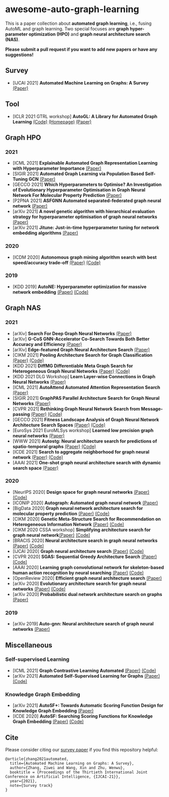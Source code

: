 # awesome-auto-graph-learning
This is a paper collection about **automated graph learning**, i.e., fusing AutoML and graph learning. Two special focuses are **graph hyper-parameter optimization (HPO)** and **graph neural architecture search (NAS)**.

**Please submit a pull request if you want to add new papers or have any suggestions!**


## Survey
* [IJCAI 2021] **Automated Machine Learning on Graphs: A Survey** [(Paper)](https://arxiv.org/abs/2103.00742)

## Tool
* [ICLR 2021 GTRL workshop] **AutoGL: A Library for Automated Graph Learning** [(Code)](https://github.com/THUMNLab/AutoGL) [(Homepage)](https://mn.cs.tsinghua.edu.cn/AutoGL) [(Paper)](https://openreview.net/pdf?id=0yHwpLeInDn) 

## Graph HPO
### 2021
* [ICML 2021] **Explainable Automated Graph Representation Learning with Hyperparameter Importance** [(Paper)](http://proceedings.mlr.press/v139/wang21f/wang21f.pdf)
* [SIGIR 2021] **Automated Graph Learning via Population Based Self-Tuning GCN** [(Paper)](https://arxiv.org/abs/2107.04713)
* [GECCO 2021] **Which Hyperparameters to Optimise? An Investigation of Evolutionary Hyperparameter Optimisation in Graph Neural Network For Molecular Property Prediction** [(Paper)](https://arxiv.org/pdf/2104.06046.pdf)
* [P2PNA 2021] **ASFGNN Automated separated-federated graph neural network** [(Paper)](https://arxiv.org/abs/2011.03248)
* [arXiv 2021] **A novel genetic algorithm with hierarchical evaluation strategy for hyperparameter optimisation of graph neural networks** [(Paper)](https://arxiv.org/abs/2101.09300)
* [arXiv 2021] **Jitune: Just-in-time hyperparameter tuning for network embedding algorithms** [(Paper)](https://arxiv.org/abs/2101.06427)

### 2020
* [ICDM 2020] **Autonomous graph mining algorithm search with best speed/accuracy trade-off** [(Paper)](https://arxiv.org/abs/2011.14925) [(Code)](https://github.com/minjiyoon/ICDM20-AutoGM)

### 2019
* [KDD 2019] **AutoNE: Hyperparameter optimization for massive network embedding** [(Paper)](http://pengcui.thumedialab.com/papers/AutoNE.pdf) [(Code)](https://github.com/tadpole/AutoNE)

## Graph NAS
### 2021
* [arXiv] **Search For Deep Graph Neural Networks** [(Paper)](https://arxiv.org/pdf/2109.10047.pdf)
* [arXiv] **G-CoS GNN-Accelerator Co-Search Towards Both Better Accuracy and Efficiency** [(Paper)](https://arxiv.org/pdf/2109.08983.pdf)
* [arXiv] **Edge-featured Graph Neural Architecture Search** [(Paper)](https://arxiv.org/pdf/2109.0135.pdf)
* [CIKM 2021] **Pooling Architecture Search for Graph Classification** [(Paper)](https://arxiv.org/pdf/2108.10587.pdf) [(Code)](https://github.com/AutoML-Research/PAS)
* [KDD 2021] **DiffMG Differentiable Meta Graph Search for Heterogeneous Graph Neural Networks** [(Paper)](https://arxiv.org/abs/2010.03250) [(Code)](https://github.com/AutoML-4Paradigm/DiffMG)
* [KDD 2021 DLG Workshop] **Learn Layer-wise Connections in Graph Neural Networks** [(Paper)](https://drive.google.com/file/d/11BxUT80T7FfjbM55YjpX-yvnoxRERCIN/view)
* [ICML 2021] **AutoAttend Automated Attention Representation Search** [(Paper)](http://proceedings.mlr.press/v139/guan21a/guan21a.pdf)
* [SIGIR 2021] **GraphPAS Parallel Architecture Search for Graph Neural Networks** [(Paper)](https://dl.acm.org/doi/abs/10.1145/3404835.3463007)
* [CVPR 2021] **Rethinking Graph Neural Network Search from Message-passing** [(Paper)](https://arxiv.org/abs/2103.14282) [(Code)](https://github.com/phython96/GNAS-MP)
* [GECCO 2021] **Fitness Landscape Analysis of Graph Neural Network Architecture Search Spaces** [(Paper)](https://dl.acm.org/doi/10.1145/3449639.3459318) [(Code)](https://github.com/mhnnunes/fla_nas_gnn)
* [EuroSys 2021 EuroMLSys workshop] **Learned low precision graph neural networks** [(Paper)](https://arxiv.org/abs/2009.09232)
* [WWW 2021]  **Autostg: Neural architecture search for predictions of spatio-temporal graphs** [(Paper)](http://panzheyi.cc/publication/pan2021autostg/paper.pdf) [(Code)](https://github.com/panzheyi/AutoSTG)
* [ICDE 2021] **Search to aggregate neighborhood for graph neural network** [(Paper)](https://arxiv.org/abs/2104.06608) [(Code)](https://github.com/AutoML-4Paradigm/SANE)
* [AAAI 2021] **One-shot graph neural architecture search with dynamic search space** [(Paper)](https://www.aaai.org/AAAI21Papers/AAAI-3441.LiY.pdf)

### 2020
* [NeurIPS 2020] **Design space for graph neural networks** [(Paper)](https://arxiv.org/abs/2011.08843) [(Code)](https://github.com/snap-stanford/GraphGym)
* [ICONIP 2020] **Autograph: Automated graph neural network** [(Paper)](https://arxiv.org/abs/2011.11288)
* [BigData 2020] **Graph neural network architecture search for molecular property prediction** [(Paper)](https://arxiv.org/abs/2008.12187) [(Code)](https://github.com/deephyper/nas-gcn)
* [CIKM 2020] **Genetic Meta-Structure Search for Recommendation on Heterogeneous Information Network** [(Paper)](https://arxiv.org/pdf/2102.10550) [(Code)](https://github.com/0oshowero0/GEMS)
* [CIKM 2020 CSSA workshop] **Simplifying architecture search for graph neural network**[(Paper)](https://arxiv.org/abs/2008.11652) [(Code)](https://github.com/AutoML-4Paradigm/SNAG)
* [BRACIS 2020] **Neural architecture search in graph neural networks** [(Paper)](https://arxiv.org/abs/2008.00077) [(Code)](https://github.com/mhnnunes/nas_gnn)
* [IJCAI 2020] **Graph neural architecture search** [(Paper)](https://www.ijcai.org/proceedings/2020/195) [(Code)](https://github.com/GraphNAS/GraphNAS)
* [CVPR 2020] **SGAS: Sequential Greedy Architecture Search** [(Paper)](https://arxiv.org/abs/1912.00195) [(Code)](https://github.com/lightaime/sgas)
* [AAAI 2020] **Learning graph convolutional network for skeleton-based human action recognition by neural searching** [(Paper)](https://arxiv.org/abs/1911.04131) [(Code)](https://github.com/xiaoiker/GCN-NAS)
* [OpenReview 2020] **Efficient graph neural architecture search** [(Paper)](https://openreview.net/forum?id=IjIzIOkK2D6)
* [arXiv 2020] **Evolutionary architecture search for graph neural networks** [(Paper)](https://arxiv.org/abs/2009.10199) [(Code)](https://github.com/IRES-FAU/Evolutionary-Architecture-Search-for-Graph-Neural-Networks) 
* [arXiv 2020] **Probabilistic dual network architecture search on graphs** [(Paper)](https://arxiv.org/abs/2003.09676)

### 2019
* [arXiv 2019] **Auto-gnn: Neural architecture search of graph neural networks** [(Paper)](https://arxiv.org/abs/1909.03184)


## Miscellaneous
### Self-supervised Learning
* [ICML 2021] **Graph Contrastive Learning Automated** [(Paper)](https://arxiv.org/abs/2106.07594) [(Code)](https://github.com/Shen-Lab/GraphCL_Automated) 
* [arXiv 2021] **Automated Self-Supervised Learning for Graphs** [(Paper)](https://arxiv.org/pdf/2106.05470.pdf) [(Code)](https://github.com/ChandlerBang/AutoSSL)
### Knowledge Graph Embedding
* [arXiv 2021] **AutoSF+: Towards Automatic Scoring Function Design for Knowledge Graph Embedding** [(Paper)](https://arxiv.org/abs/2107.00184)
* [ICDE 2020] **AutoSF: Searching Scoring Functions for Knowledge Graph Embedding** [(Paper)](https://arxiv.org/abs/1904.11682) [(Code)](https://github.com/AutoML-4Paradigm/AutoSF)
 

## Cite

Please consider citing our [survey paper](http://arxiv.org/abs/2103.00742) if you find this repository helpful:
```
@article{zhang2021automated,
  title={Automated Machine Learning on Graphs: A Survey},
  author={Zhang, Ziwei and Wang, Xin and Zhu, Wenwu},
  booktitle = {Proceedings of the Thirtieth International Joint Conference on Artificial Intelligence, {IJCAI-21}},
  year={2021},
  note={Survey track}
}
```
 
 
<!--
hide not very related papers
### Structure Learning
* [ICPR 2020] **AOAM Automatic Optimization of Adjacency Matrix for Graph Convolutional Network** [(Paper)](https://ieeexplore.ieee.org/document/9412046/) [(Code)](https://github.com/xshura/AOAM)
### Explanation
* [ICML 2021 XAI workshop] **Towards Automated Evaluation of Explanations in Graph Neural Networks** [(Paper)](https://arxiv.org/abs/2106.11864) 
-->

